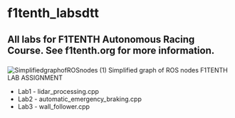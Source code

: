 # f1tenth_labsdtt
## All labs for F1TENTH Autonomous Racing Course. See f1tenth.org for more information.
### 
![SimplifiedgraphofROSnodes (1)](https://user-images.githubusercontent.com/69444682/126677447-7afa3166-ff22-473f-ba71-5074623fbc61.png)
Simplified graph of ROS nodes
F1TENTH LAB ASSIGNMENT
* Lab1 - lidar_processing.cpp
* Lab2 - automatic_emergency_braking.cpp
* Lab3 - wall_follower.cpp
